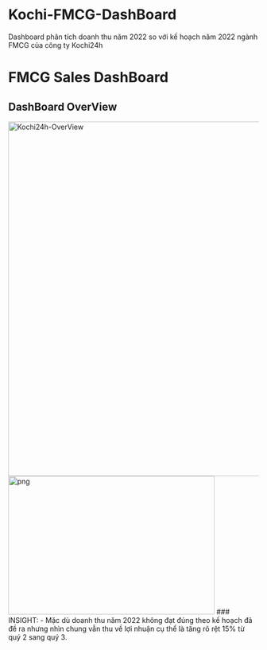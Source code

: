 # Kochi-FMCG-DashBoard
Dashboard phân tích doanh thu năm 2022 so với kế hoạch năm 2022 ngành FMCG của công ty Kochi24h

# FMCG Sales DashBoard
## DashBoard OverView
<img width="1269" height="712" alt="Kochi24h-OverView" src="https://github.com/user-attachments/assets/faa5c4a1-0e50-456e-9dcb-81736b11bfb2" />

<img width="415" height="278" alt="png" src="https://github.com/user-attachments/assets/058d2ae1-bfed-4454-88d9-72f47a36005b" />
### INSIGHT:
- Mặc dù doanh thu năm 2022 không đạt đúng theo kế hoạch đã đề ra nhưng nhìn chung vẫn thu về lợi nhuận cụ thể là tăng rõ rệt 15% từ quý 2 sang quý 3.
